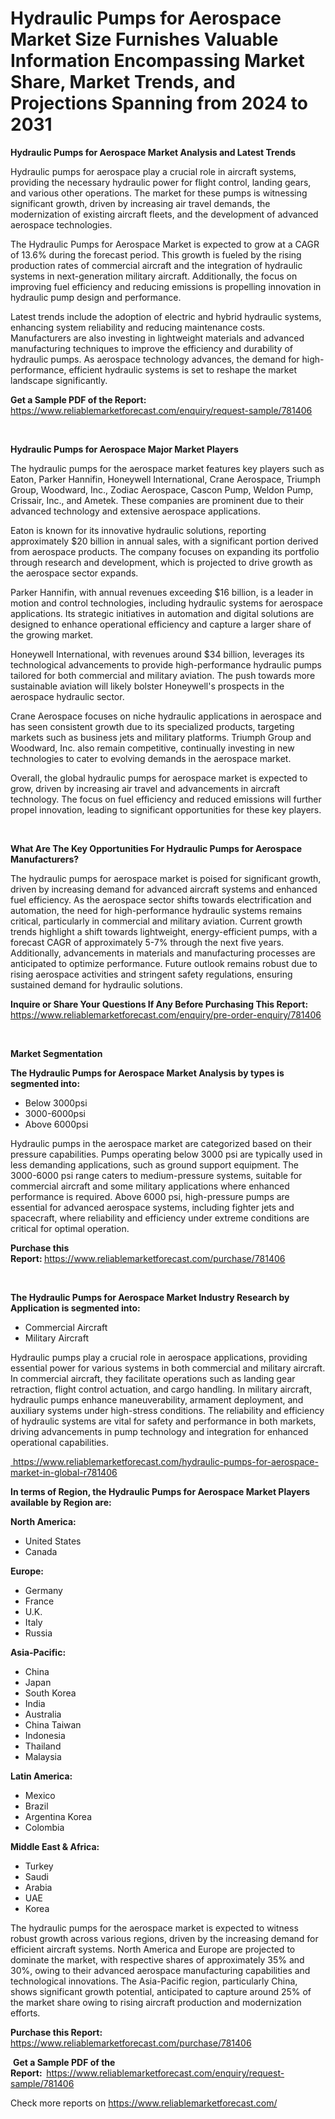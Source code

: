 <p><h1>Hydraulic Pumps for Aerospace Market Size Furnishes Valuable Information Encompassing Market Share, Market Trends, and Projections Spanning from 2024 to 2031</h1></p><p><strong>Hydraulic Pumps for Aerospace Market Analysis and Latest Trends</strong></p>
<p><p>Hydraulic pumps for aerospace play a crucial role in aircraft systems, providing the necessary hydraulic power for flight control, landing gears, and various other operations. The market for these pumps is witnessing significant growth, driven by increasing air travel demands, the modernization of existing aircraft fleets, and the development of advanced aerospace technologies.</p><p>The Hydraulic Pumps for Aerospace Market is expected to grow at a CAGR of 13.6% during the forecast period. This growth is fueled by the rising production rates of commercial aircraft and the integration of hydraulic systems in next-generation military aircraft. Additionally, the focus on improving fuel efficiency and reducing emissions is propelling innovation in hydraulic pump design and performance.</p><p>Latest trends include the adoption of electric and hybrid hydraulic systems, enhancing system reliability and reducing maintenance costs. Manufacturers are also investing in lightweight materials and advanced manufacturing techniques to improve the efficiency and durability of hydraulic pumps. As aerospace technology advances, the demand for high-performance, efficient hydraulic systems is set to reshape the market landscape significantly.</p></p>
<p><strong>Get a Sample PDF of the Report:&nbsp;</strong> <a href="https://www.reliablemarketforecast.com/enquiry/request-sample/781406?utm_campaign=1097&utm_medium=2&utm_source=Github&utm_content=ia&utm_term=30122024&utm_id=hydraulic-pumps-for-aerospace">https://www.reliablemarketforecast.com/enquiry/request-sample/781406</a></p>
<p>&nbsp;</p>
<p><strong>Hydraulic Pumps for Aerospace Major Market Players</strong></p>
<p><p>The hydraulic pumps for the aerospace market features key players such as Eaton, Parker Hannifin, Honeywell International, Crane Aerospace, Triumph Group, Woodward, Inc., Zodiac Aerospace, Cascon Pump, Weldon Pump, Crissair, Inc., and Ametek. These companies are prominent due to their advanced technology and extensive aerospace applications.</p><p>Eaton is known for its innovative hydraulic solutions, reporting approximately $20 billion in annual sales, with a significant portion derived from aerospace products. The company focuses on expanding its portfolio through research and development, which is projected to drive growth as the aerospace sector expands.</p><p>Parker Hannifin, with annual revenues exceeding $16 billion, is a leader in motion and control technologies, including hydraulic systems for aerospace applications. Its strategic initiatives in automation and digital solutions are designed to enhance operational efficiency and capture a larger share of the growing market.</p><p>Honeywell International, with revenues around $34 billion, leverages its technological advancements to provide high-performance hydraulic pumps tailored for both commercial and military aviation. The push towards more sustainable aviation will likely bolster Honeywell's prospects in the aerospace hydraulic sector.</p><p>Crane Aerospace focuses on niche hydraulic applications in aerospace and has seen consistent growth due to its specialized products, targeting markets such as business jets and military platforms. Triumph Group and Woodward, Inc. also remain competitive, continually investing in new technologies to cater to evolving demands in the aerospace market.</p><p>Overall, the global hydraulic pumps for aerospace market is expected to grow, driven by increasing air travel and advancements in aircraft technology. The focus on fuel efficiency and reduced emissions will further propel innovation, leading to significant opportunities for these key players.</p></p>
<p>&nbsp;</p>
<p><strong>What Are The Key Opportunities For Hydraulic Pumps for Aerospace Manufacturers?</strong></p>
<p><p>The hydraulic pumps for aerospace market is poised for significant growth, driven by increasing demand for advanced aircraft systems and enhanced fuel efficiency. As the aerospace sector shifts towards electrification and automation, the need for high-performance hydraulic systems remains critical, particularly in commercial and military aviation. Current growth trends highlight a shift towards lightweight, energy-efficient pumps, with a forecast CAGR of approximately 5-7% through the next five years. Additionally, advancements in materials and manufacturing processes are anticipated to optimize performance. Future outlook remains robust due to rising aerospace activities and stringent safety regulations, ensuring sustained demand for hydraulic solutions.</p></p>
<p><strong>Inquire or Share Your Questions If Any Before Purchasing This Report:</strong> <a href="https://www.reliablemarketforecast.com/enquiry/pre-order-enquiry/781406?utm_campaign=1097&utm_medium=2&utm_source=Github&utm_content=ia&utm_term=30122024&utm_id=hydraulic-pumps-for-aerospace">https://www.reliablemarketforecast.com/enquiry/pre-order-enquiry/781406</a></p>
<p>&nbsp;</p>
<p><strong>Market Segmentation</strong></p>
<p><strong>The Hydraulic Pumps for Aerospace Market Analysis by types is segmented into:</strong></p>
<p><ul><li>Below 3000psi</li><li>3000-6000psi</li><li>Above 6000psi</li></ul></p>
<p><p>Hydraulic pumps in the aerospace market are categorized based on their pressure capabilities. Pumps operating below 3000 psi are typically used in less demanding applications, such as ground support equipment. The 3000-6000 psi range caters to medium-pressure systems, suitable for commercial aircraft and some military applications where enhanced performance is required. Above 6000 psi, high-pressure pumps are essential for advanced aerospace systems, including fighter jets and spacecraft, where reliability and efficiency under extreme conditions are critical for optimal operation.</p></p>
<p><strong>Purchase this Report:&nbsp;</strong><a href="https://www.reliablemarketforecast.com/purchase/781406?utm_campaign=1097&utm_medium=2&utm_source=Github&utm_content=ia&utm_term=30122024&utm_id=hydraulic-pumps-for-aerospace">https://www.reliablemarketforecast.com/purchase/781406</a></p>
<p>&nbsp;</p>
<p><strong>The Hydraulic Pumps for Aerospace Market Industry Research by Application is segmented into:</strong></p>
<p><ul><li>Commercial Aircraft</li><li>Military Aircraft</li></ul></p>
<p><p>Hydraulic pumps play a crucial role in aerospace applications, providing essential power for various systems in both commercial and military aircraft. In commercial aircraft, they facilitate operations such as landing gear retraction, flight control actuation, and cargo handling. In military aircraft, hydraulic pumps enhance maneuverability, armament deployment, and auxiliary systems under high-stress conditions. The reliability and efficiency of hydraulic systems are vital for safety and performance in both markets, driving advancements in pump technology and integration for enhanced operational capabilities.</p></p>
<p><a href="https://www.reliablemarketforecast.com/hydraulic-pumps-for-aerospace-market-in-global-r781406?utm_campaign=1097&utm_medium=2&utm_source=Github&utm_content=ia&utm_term=30122024&utm_id=hydraulic-pumps-for-aerospace">&nbsp;https://www.reliablemarketforecast.com/hydraulic-pumps-for-aerospace-market-in-global-r781406</a></p>
<p><strong>In terms of Region, the Hydraulic Pumps for Aerospace Market Players available by Region are:</strong></p>
<p>
    <p> <strong> North America: </strong>
        <ul>
            <li>United States</li>
            <li>Canada</li>
        </ul>
        </p> 
    <p> <strong> Europe: </strong>
        <ul>
            <li>Germany</li>
            <li>France</li>
            <li>U.K.</li>
            <li>Italy</li>
            <li>Russia</li>
        </ul>
        </p> 
    <p> <strong> Asia-Pacific: </strong>
        <ul>
            <li>China</li>
            <li>Japan</li>
            <li>South Korea</li>
            <li>India</li>
            <li>Australia</li>
            <li>China Taiwan</li>
            <li>Indonesia</li>
            <li>Thailand</li>
            <li>Malaysia</li>
        </ul>
        </p> 
    <p> <strong> Latin America: </strong>
        <ul>
            <li>Mexico</li>
            <li>Brazil</li>
            <li>Argentina Korea</li>
            <li>Colombia</li>
        </ul>
        </p> 
    <p> <strong> Middle East & Africa: </strong>
        <ul>
            <li>Turkey</li>
            <li>Saudi</li>
            <li>Arabia</li>
            <li>UAE</li>
            <li>Korea</li>
        </ul>
    </p>
    </p>
<p><p>The hydraulic pumps for the aerospace market is expected to witness robust growth across various regions, driven by the increasing demand for efficient aircraft systems. North America and Europe are projected to dominate the market, with respective shares of approximately 35% and 30%, owing to their advanced aerospace manufacturing capabilities and technological innovations. The Asia-Pacific region, particularly China, shows significant growth potential, anticipated to capture around 25% of the market share owing to rising aircraft production and modernization efforts.</p></p>
<p><strong>Purchase this Report: </strong><a href="https://www.reliablemarketforecast.com/purchase/781406?utm_campaign=1097&utm_medium=2&utm_source=Github&utm_content=ia&utm_term=30122024&utm_id=hydraulic-pumps-for-aerospace">https://www.reliablemarketforecast.com/purchase/781406</a></p>
<p>&nbsp;<strong>Get a Sample PDF of the Report:&nbsp;&nbsp;</strong><a href="https://www.reliablemarketforecast.com/enquiry/request-sample/781406?utm_campaign=1097&utm_medium=2&utm_source=Github&utm_content=ia&utm_term=30122024&utm_id=hydraulic-pumps-for-aerospace">https://www.reliablemarketforecast.com/enquiry/request-sample/781406</a></p>
<p><strong></strong></p>
<p>Check more reports on <a href="https://www.reliablemarketforecast.com/?utm_campaign=1097&utm_medium=2&utm_source=Github&utm_content=ia&utm_term=30122024&utm_id=hydraulic-pumps-for-aerospace">https://www.reliablemarketforecast.com/</a></p>